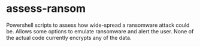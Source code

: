 # assess-ransom
Powershell scripts to assess how wide-spread a ransomware attack could be. Allows some options to emulate ransomware and alert the user. None of the actual code currently encrypts any of the data.
